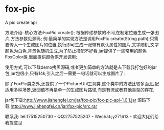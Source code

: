 # fox-pic
A pic create api

方法介绍:
  核心方法:FoxPic.create();
  根据传递参数的不同,在制定位置生成一张图片,方法参数见源码;
  例:最简单的实现方法是调用FoxPic.create(String path);只需要传入一个生成图片的位置,执行即可生成一张带有默认属性的图片,文字随机,文字颜色为白色,背景色随机生成,为了防止搭配不好看,jar提供了一些常用的颜色FoxColor类,里面提供颜色供开发调用;
  
  使用方式,可以下载demo拷贝源码,或者更加简单的方法就是去下载我打包好的jar包,jar包很小,只有14k,引入之后一需要一句话就可以生成图片了;
  
  除了FoxPic类之外,还提供了一个PictureUtil工具类,这个类中的方法比较多面,匹配适用多种场景,返回值不再是单一的生成图片路径,而是有流或者其他类型的存在;
  
  jar包下载:http://www.jiahengfei.cn/jar/fox-pic/fox-pic-api-1.0.1.jar
  源码下载:http://www.jiahengfei.cn/jar/fox-pic/src.rar
  
  联系我:
    tel:17515250730 - 
    QQ:2757525207 - 
    Wechat:jy271613 - 
    欢迎大佬们给我提意见
  
  
